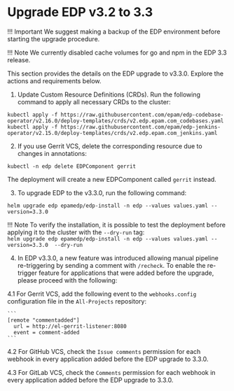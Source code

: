 # Upgrade EDP v3.2 to 3.3

!!! Important
    We suggest making a backup of the EDP environment before starting the upgrade procedure.

!!! Note
    We currently disabled cache volumes for go and npm in the EDP 3.3 release.

This section provides the details on the EDP upgrade to v3.3.0. Explore the actions and requirements below.

1. Update Custom Resource Definitions (CRDs). Run the following command to apply all necessary CRDs to the cluster:

  ```
  kubectl apply -f https://raw.githubusercontent.com/epam/edp-codebase-operator/v2.16.0/deploy-templates/crds/v2.edp.epam.com_codebases.yaml
  kubectl apply -f https://raw.githubusercontent.com/epam/edp-jenkins-operator/v2.15.0/deploy-templates/crds/v2.edp.epam.com_jenkins.yaml
  ```

2. If you use Gerrit VCS, delete the corresponding resource due to changes in annotations:

  ```
  kubectl -n edp delete EDPComponent gerrit
  ```
  The deployment will create a new EDPComponent called `gerrit` instead.

3. To upgrade EDP to the v3.3.0, run the following command:

  ```
  helm upgrade edp epamedp/edp-install -n edp --values values.yaml --version=3.3.0
  ```

  !!! Note
      To verify the installation, it is possible to test the deployment before applying it to the cluster with the `--dry-run` tag:<br>
      `helm upgrade edp epamedp/edp-install -n edp --values values.yaml --version=3.3.0  --dry-run`

4. In EDP v3.3.0, a new feature was introduced allowing manual pipeline re-triggering by sending a comment with `/recheck`.
To enable the re-trigger feature for applications that were added before the upgrade, please proceed with the following:

  4.1 For Gerrit VCS, add the following event to the `webhooks.config` configuration file in the `All-Projects` repository:

    ```
    [remote "commentadded"]
      url = http://el-gerrit-listener:8080
      event = comment-added
    ```

  4.2 For GitHub VCS, check the `Issue comments` permission for each webhook in every application added before the EDP upgrade to 3.3.0.

  4.3 For GitLab VCS, check the `Comments` permission for each webhook in every application added before the EDP upgrade to 3.3.0.
